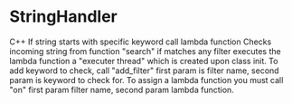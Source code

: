 # StringHandler
C++ If string starts with specific keyword call lambda function
Checks incoming string from function "search" if matches any filter executes the lambda function a "executer thread" which is created upon class init.
To add keyword to check, call "add_filter" first param is filter name, second param is keyword to check for.
To assign a lambda function you must call "on" first param filter name, second param lambda function.
